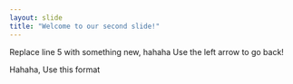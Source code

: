 ```yaml
---
layout: slide
title: "Welcome to our second slide!"
---
```

Replace line 5 with something new, hahaha
Use the left arrow to go back!

Hahaha, Use this format
